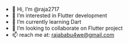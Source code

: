 - 👋 Hi, I’m @raja2717
- 👀 I’m interested in Flutter development
- 🌱 I’m currently learning Dart
- 💞️ I’m looking to collaborate on Flutter project
- 📫 reach me at: rajababu4we@gmail.com

<!---
raja2717/raja2717 is a ✨ special ✨ repository because its `README.md` (this file) appears on your GitHub profile.
You can click the Preview link to take a look at your changes.
--->
